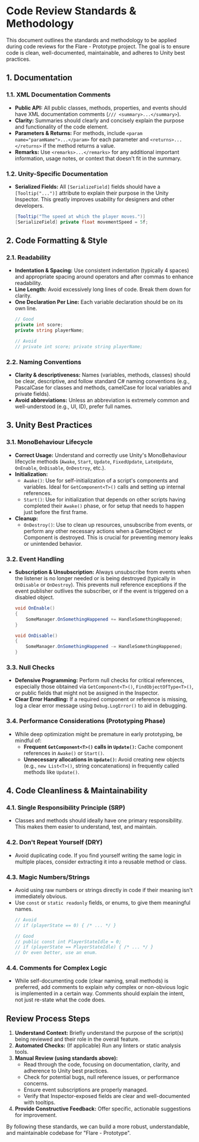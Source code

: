 # Code Review Standards & Methodology

This document outlines the standards and methodology to be applied during code reviews for the Flare - Prototype project. The goal is to ensure code is clean, well-documented, maintainable, and adheres to Unity best practices.

## 1. Documentation

### 1.1. XML Documentation Comments
- **Public API:** All public classes, methods, properties, and events should have XML documentation comments (`/// <summary>...</summary>`).
- **Clarity:** Summaries should clearly and concisely explain the purpose and functionality of the code element.
- **Parameters & Returns:** For methods, include `<param name="paramName">...</param>` for each parameter and `<returns>...</returns>` if the method returns a value.
- **Remarks:** Use `<remarks>...</remarks>` for any additional important information, usage notes, or context that doesn't fit in the summary.

### 1.2. Unity-Specific Documentation
- **Serialized Fields:** All `[SerializeField]` fields should have a `[Tooltip("...")]` attribute to explain their purpose in the Unity Inspector. This greatly improves usability for designers and other developers.
    ```csharp
    [Tooltip("The speed at which the player moves.")]
    [SerializeField] private float movementSpeed = 5f;
    ```

## 2. Code Formatting & Style

### 2.1. Readability
- **Indentation & Spacing:** Use consistent indentation (typically 4 spaces) and appropriate spacing around operators and after commas to enhance readability.
- **Line Length:** Avoid excessively long lines of code. Break them down for clarity.
- **One Declaration Per Line:** Each variable declaration should be on its own line.
    ```csharp
    // Good
    private int score;
    private string playerName;

    // Avoid
    // private int score; private string playerName;
    ```

### 2.2. Naming Conventions
- **Clarity & descriptiveness:** Names (variables, methods, classes) should be clear, descriptive, and follow standard C# naming conventions (e.g., PascalCase for classes and methods, camelCase for local variables and private fields).
- **Avoid abbreviations:** Unless an abbreviation is extremely common and well-understood (e.g., UI, ID), prefer full names.

## 3. Unity Best Practices

### 3.1. MonoBehaviour Lifecycle
- **Correct Usage:** Understand and correctly use Unity's MonoBehaviour lifecycle methods (`Awake`, `Start`, `Update`, `FixedUpdate`, `LateUpdate`, `OnEnable`, `OnDisable`, `OnDestroy`, etc.).
- **Initialization:**
    - `Awake()`: Use for self-initialization of a script's components and variables. Ideal for `GetComponent<T>()` calls and setting up internal references.
    - `Start()`: Use for initialization that depends on other scripts having completed their `Awake()` phase, or for setup that needs to happen just before the first frame.
- **Cleanup:**
    - `OnDestroy()`: Use to clean up resources, unsubscribe from events, or perform any other necessary actions when a GameObject or Component is destroyed. This is crucial for preventing memory leaks or unintended behavior.

### 3.2. Event Handling
- **Subscription & Unsubscription:** Always unsubscribe from events when the listener is no longer needed or is being destroyed (typically in `OnDisable` or `OnDestroy`). This prevents null reference exceptions if the event publisher outlives the subscriber, or if the event is triggered on a disabled object.
    ```csharp
    void OnEnable()
    {
        SomeManager.OnSomethingHappened += HandleSomethingHappened;
    }

    void OnDisable()
    {
        SomeManager.OnSomethingHappened -= HandleSomethingHappened;
    }
    ```

### 3.3. Null Checks
- **Defensive Programming:** Perform null checks for critical references, especially those obtained via `GetComponent<T>()`, `FindObjectOfType<T>()`, or public fields that might not be assigned in the Inspector.
- **Clear Error Handling:** If a required component or reference is missing, log a clear error message using `Debug.LogError()` to aid in debugging.

### 3.4. Performance Considerations (Prototyping Phase)
- While deep optimization might be premature in early prototyping, be mindful of:
    - **Frequent `GetComponent<T>()` calls in `Update()`:** Cache component references in `Awake()` or `Start()`.
    - **Unnecessary allocations in `Update()`:** Avoid creating new objects (e.g., `new List<T>()`, string concatenations) in frequently called methods like `Update()`.

## 4. Code Cleanliness & Maintainability

### 4.1. Single Responsibility Principle (SRP)
- Classes and methods should ideally have one primary responsibility. This makes them easier to understand, test, and maintain.

### 4.2. Don't Repeat Yourself (DRY)
- Avoid duplicating code. If you find yourself writing the same logic in multiple places, consider extracting it into a reusable method or class.

### 4.3. Magic Numbers/Strings
- Avoid using raw numbers or strings directly in code if their meaning isn't immediately obvious.
- Use `const` or `static readonly` fields, or enums, to give them meaningful names.
    ```csharp
    // Avoid
    // if (playerState == 0) { /* ... */ }

    // Good
    // public const int PlayerStateIdle = 0;
    // if (playerState == PlayerStateIdle) { /* ... */ }
    // Or even better, use an enum.
    ```

### 4.4. Comments for Complex Logic
- While self-documenting code (clear naming, small methods) is preferred, add comments to explain *why* complex or non-obvious logic is implemented in a certain way. Comments should explain the intent, not just re-state what the code does.

## Review Process Steps

1.  **Understand Context:** Briefly understand the purpose of the script(s) being reviewed and their role in the overall feature.
2.  **Automated Checks:** (If applicable) Run any linters or static analysis tools.
3.  **Manual Review (using standards above):**
    *   Read through the code, focusing on documentation, clarity, and adherence to Unity best practices.
    *   Check for potential bugs, null reference issues, or performance concerns.
    *   Ensure event subscriptions are properly managed.
    *   Verify that Inspector-exposed fields are clear and well-documented with tooltips.
4.  **Provide Constructive Feedback:** Offer specific, actionable suggestions for improvement.

By following these standards, we can build a more robust, understandable, and maintainable codebase for "Flare - Prototype".
